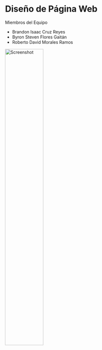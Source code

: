 # Diseño de Página Web

Miembros del Equipo

- Brandon Isaac Cruz Reyes
- Byron Steven Flores Gaitán
- Roberto David Morales Ramos

<img src="https://github.com/davld7/my-portfolio/blob/main/images/screenshot.jpg?raw=true" alt="Screenshot" width="50%" />
